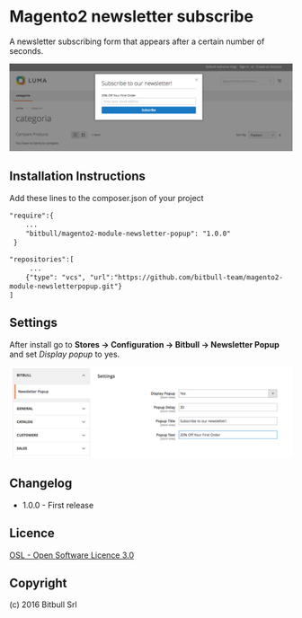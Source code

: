 # Magento2 newsletter subscribe #

A newsletter subscribing form that appears after a certain number of seconds.

![Frontend](docs/frontend.png)

Installation Instructions
--------------------------
Add these lines to the composer.json of your project

```
"require":{
    ...
    "bitbull/magento2-module-newsletter-popup": "1.0.0"
 }
 ```
 
 ```
 "repositories":[
      ...
     {"type": "vcs", "url":"https://github.com/bitbull-team/magento2-module-newsletterpopup.git"}
 ]
```

Settings
--------

After install go to **Stores -> Configuration -> Bitbull -> Newsletter Popup** and set _Display popup_ to yes. 

![Admin Panel](docs/admin-panel.png)
 

Changelog
----------

* 1.0.0 - First release


Licence
-------

[OSL - Open Software Licence 3.0](http://opensource.org/licenses/osl-3.0.php)


Copyright
---------
(c) 2016 Bitbull Srl
